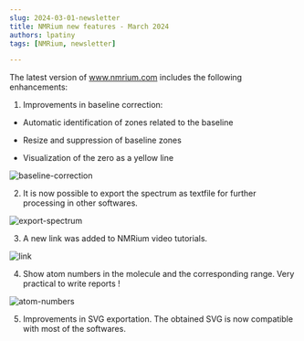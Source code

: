 ```yaml
---
slug: 2024-03-01-newsletter
title: NMRium new features - March 2024
authors: lpatiny
tags: [NMRium, newsletter]

---
```


The latest version of www.nmrium.com includes the following enhancements:

1. Improvements in baseline correction:

- Automatic identification of zones related to the baseline

- Resize and suppression of baseline zones

- Visualization of the zero as a yellow line

![baseline-correction](/newsletters/2024/march/baseline-correction.gif)

2. It is now possible to export the spectrum as textfile for further processing in other softwares.

![export-spectrum](/newsletters/2024/march/export-spectrum.gif)

3. A new link was added to NMRium video tutorials.

![link](/newsletters/2024/march/link.gif)

4. Show atom numbers in the molecule and the corresponding range. Very practical to write reports !

![atom-numbers](/newsletters/2024/march/atom-numbers.gif)

5. Improvements in SVG exportation. The obtained SVG is now compatible with most of the softwares.
